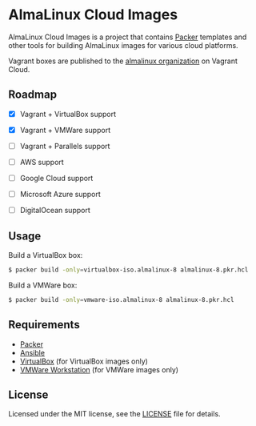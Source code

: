 # AlmaLinux Cloud Images

AlmaLinux Cloud Images is a project that contains
[Packer](https://www.packer.io/) templates and other tools for building
AlmaLinux images for various cloud platforms.

Vagrant boxes are published to the
[almalinux organization](https://app.vagrantup.com/almalinux/) on Vagrant
Cloud.


## Roadmap

* [x] Vagrant + VirtualBox support
* [x] Vagrant + VMWare support
* [ ] Vagrant + Parallels support
* [ ] AWS support
* [ ] Google Cloud support
* [ ] Microsoft Azure support
* [ ] DigitalOcean support


## Usage

Build a VirtualBox box:

```sh
$ packer build -only=virtualbox-iso.almalinux-8 almalinux-8.pkr.hcl
```

Build a VMWare box:

```sh
$ packer build -only=vmware-iso.almalinux-8 almalinux-8.pkr.hcl
```


## Requirements

* [Packer](https://www.packer.io/)
* [Ansible](https://www.ansible.com/)
* [VirtualBox](https://www.virtualbox.org/) (for VirtualBox images only)
* [VMWare Workstation](https://www.vmware.com/products/workstation-pro.html) (for VMWare images only)


## License

Licensed under the MIT license, see the [LICENSE](LICENSE) file for details.
